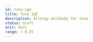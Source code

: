 ```yaml
---
id: tuna-ige
title: Tuna IgE
description: Allergy antibody for tuna
status: draft
unit: kU/L
range: < 0.35
---
```


